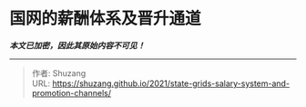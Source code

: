 # 国网的薪酬体系及晋升通道

***本文已加密，因此其原始内容不可见！***

---

> 作者: Shuzang  
> URL: https://shuzang.github.io/2021/state-grids-salary-system-and-promotion-channels/  


